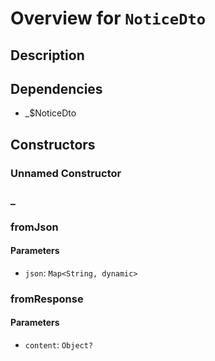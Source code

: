 # Overview for `NoticeDto`

## Description



## Dependencies

- _$NoticeDto

## Constructors

### Unnamed Constructor


### _


### fromJson


#### Parameters

- `json`: `Map<String, dynamic>`
### fromResponse


#### Parameters

- `content`: `Object?`
